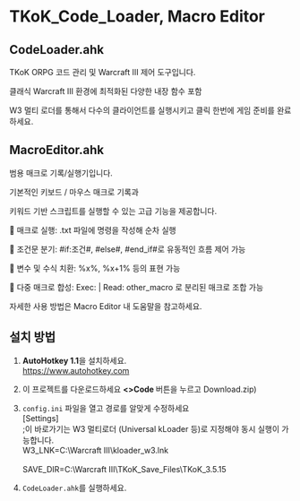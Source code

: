 # TKoK_Code_Loader, Macro Editor

## CodeLoader.ahk
TKoK ORPG 코드 관리 및 Warcraft III 제어 도구입니다.

클래식 Warcraft III 환경에 최적화된 다양한 내장 함수 포함

W3 멀티 로더를 통해서 다수의 클라이언트를 실행시키고 클릭 한번에 게임 준비를 완료하세요.


## MacroEditor.ahk
범용 매크로 기록/실행기입니다.

기본적인 키보드 / 마우스 매크로 기록과

키워드 기반 스크립트를 실행할 수 있는 고급 기능을 제공합니다.

📜 매크로 실행: .txt 파일에 명령을 작성해 순차 실행

🔁 조건문 분기: #if:조건#, #else#, #end_if#로 유동적인 흐름 제어 가능

🧠 변수 및 수식 치환: %x%, %x+1% 등의 표현 가능

📌 다중 매크로 합성: Exec: | Read: other_macro 로 분리된 매크로 조합 가능

자세한 사용 방법은 Macro Editor 내 도움말을 참고하세요.

## 설치 방법
1. **AutoHotkey 1.1**을 설치하세요.  
https://www.autohotkey.com
2. 이 프로젝트를 다운로드하세요 <b> <>Code </b> 버튼을 누르고 Download.zip)

3. `config.ini` 파일을 열고 경로를 알맞게 수정하세요<br>
[Settings]<br>
;이 바로가기는 W3 멀티로더 (Universal kLoader 등)로 지정해야 동시 실행이 가능합니다.<br>
W3_LNK=C:\Warcraft III\kloader_w3.lnk <br><br>
SAVE_DIR=C:\Warcraft III\TKoK_Save_Files\TKoK_3.5.15<br>
4. `CodeLoader.ahk`를 실행하세요.
